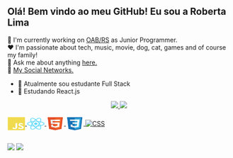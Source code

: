 ## Olá! Bem vindo ao meu GitHub! Eu sou a Roberta Lima
:department_store: I'm currently working on <a href="https://www.oabrs.org.br/">OAB/RS</a> as Junior Programmer.
<br />
:heart: I'm passionate about tech, music, movie, dog, cat, games and of course my family!
<br />
:speech_balloon: Ask me about anything <a href="https://github.com/lucasrmagalhaes/lucasrmagalhaes/issues">here.</a>
<br />
:link: <a href="https://linktr.ee/lucasrmagalhaes">My Social Networks.</a>

- 🔭 Atualmente sou estudante Full Stack
- 🌱 Estudando React.js

<div align="center">
  <a href="https://github.com/Robertatlima">
  <img height="160em" src="https://github-readme-stats.vercel.app/api?username=Robertatlima&show_icons=true&theme=dracula&include_all_commits=true&count_private=true"/>
  <img height="160em" src="https://github-readme-stats.vercel.app/api/top-langs/?username=Robertatlima&layout=compact&langs_count=7&theme=dracula"/>
</div>
 <div style="display: inline_block"><br>
  <img align="center" alt="Js" height="30" width="40" src="https://raw.githubusercontent.com/devicons/devicon/master/icons/javascript/javascript-plain.svg">
  <img align="center" alt="React" height="30" width="40" src="https://raw.githubusercontent.com/devicons/devicon/master/icons/react/react-original.svg">
  <img align="center" alt="HTML" height="30" width="40" src="https://raw.githubusercontent.com/devicons/devicon/master/icons/html5/html5-original.svg">
  <img align="center" alt="CSS" height="30" width="40" src="https://raw.githubusercontent.com/devicons/devicon/master/icons/css3/css3-original.svg">
<img align="center" alt="CSS" height="30" width="40" src="https://cdn.jsdelivr.net/gh/devicons/devicon/icons/nodejs/nodejs-original.svg">
</div>
 
  ##
 
<div> 

  <a href = "mailto:robertataisaa@gmail.com"><img src="https://img.shields.io/badge/-Gmail-%23333?style=for-the-badge&logo=gmail&logoColor=white" target="_blank"></a>
  <a href="https://www.linkedin.com/in/robertatlima/" target="_blank"><img src="https://img.shields.io/badge/-LinkedIn-%230077B5?style=for-the-badge&logo=linkedin&logoColor=white" target="_blank"></a> 
 
<!--   ![Snake animation](https://github.com/robertatlima/robertatlima/blob/output/github-contribution-grid-snake.svg) -->
 
</div>
